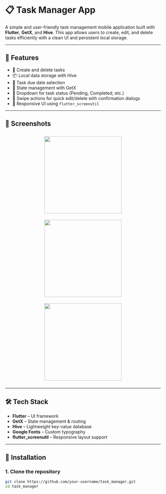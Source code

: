 # 📋 Task Manager App

A simple and user-friendly task management mobile application built with **Flutter**, **GetX**, and **Hive**. This app allows users to create, edit, and delete tasks efficiently with a clean UI and persistent local storage.

---

## 🚀 Features

- 📝 Create and delete tasks
- 📦 Local data storage with Hive
- 📆 Task due date selection
- 🧠 State management with GetX
- 🧾 Dropdown for task status (Pending, Completed, etc.)
- 🧹 Swipe actions for quick edit/delete with confirmation dialogs
- 📱 Responsive UI using `flutter_screenutil`

---

## 📸 Screenshots

<div align="center">
<img src="https://github.com/user-attachments/assets/88c398c8-312c-4601-a39e-4c5cb18ef1f8" width="250" style="margin: 10px;">
  <img src="https://github.com/user-attachments/assets/e2620cd2-9635-44bf-a392-ad26b5aca38f" width="250" style="margin: 10px;">
  <img src="https://github.com/user-attachments/assets/a89bfd84-501d-4469-9ffb-af1ccfa83d7b" width="250" style="margin: 10px;">
  
  
</div>


---

## 🛠️ Tech Stack

- **Flutter** – UI framework
- **GetX** – State management & routing
- **Hive** – Lightweight key-value database
- **Google Fonts** – Custom typography
- **flutter_screenutil** – Responsive layout support

---

## 🔧 Installation

### 1. Clone the repository

```bash
git clone https://github.com/your-username/task_manager.git
cd task_manager
